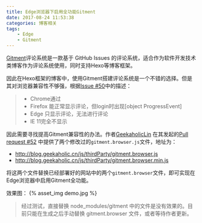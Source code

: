 ```yaml
---
title: Edge浏览器下启用全功能Gitment
date: 2017-08-24 11:53:38
categories: 博客相关
tags:
    - Edge
    - Gitment
---
```

[Gitment](https://github.com/imsun/gitment)评论系统是一款基于 GitHub Issues 的评论系统，适合作为软件开发技术类博客作为评论系统使用，同时支持Hexo等博客框架。

因此在Hexo框架的博客中，使用Gitment搭建评论系统是一个不错的选择。但是其对浏览器兼容性不够强，根据[Issue #50](https://github.com/imsun/gitment/issues/50)中的描述：
> - Chrome通过
> - Firefox 能正常显示评论，但login时出现[object ProgressEvent]
> - Edge 只显示评论，无法进行评论
> - IE 11完全不显示

<!-- more -->

因此需要寻找提高Gitment兼容性的办法。作者[GeekaholicLin](https://github.com/GeekaholicLin) 在其发起的[Pull request #52](https://github.com/imsun/gitment/pull/52) 中提供了两个修改过的`gitment.browser.js`文件，地址为：
- http://blog.geekaholic.cn/js/thirdParty/gitment.browser.js
- http://blog.geekaholic.cn/js/thirdParty/gitment.browser.min.js

将这两个文件替换已经部署好的网站中的两个`gitment.browser`文件，即可实现在Edge浏览器中启用Gitment全功能。

效果图：
{% asset_img demo.jpg %}

> 经过测试，直接替换 node_modules/gitment 中的文件是没有效果的。目前只能在生成之后手动替换 gitment.browser 文件，或者等待作者更新。